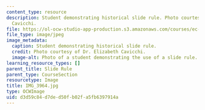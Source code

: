 ```yaml
---
content_type: resource
description: Student demonstrating historical slide rule. Photo courtesy of Dr. Elizabeth
  Cavicchi.
file: https://ol-ocw-studio-app-production.s3.amazonaws.com/courses/ec-050-recreate-experiments-from-history-inform-the-future-from-the-past-galileo-january-iap-2010/d3d59c84d7ded50fb02fa5fb6397914a_IMG_3964.jpg
file_type: image/jpeg
image_metadata:
  caption: Student demonstrating historical slide rule.
  credit: Photo courtesy of Dr. Elizabeth Cavicchi.
  image-alt: Photo of a student demonstrating the use of a slide rule.
learning_resource_types: []
parent_title: Slide Rule
parent_type: CourseSection
resourcetype: Image
title: IMG_3964.jpg
type: OCWImage
uid: d3d59c84-d7de-d50f-b02f-a5fb6397914a
---
```


